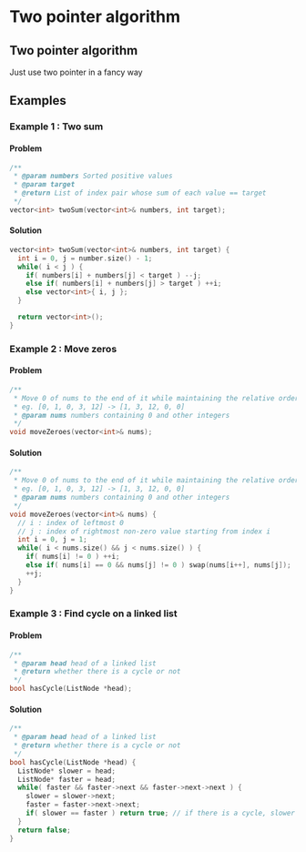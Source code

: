 Two pointer algorithm
=====================


## Two pointer algorithm

Just use two pointer in a fancy way


## Examples

### Example 1 : Two sum

#### Problem
```cpp
/**
 * @param numbers Sorted positive values
 * @param target
 * @return List of index pair whose sum of each value == target
 */
vector<int> twoSum(vector<int>& numbers, int target);
```

#### Solution
```cpp
vector<int> twoSum(vector<int>& numbers, int target) {
  int i = 0, j = number.size() - 1;
  while( i < j ) {
    if( numbers[i] + numbers[j] < target ) --j;
    else if( numbers[i] + numbers[j] > target ) ++i;
    else vector<int>{ i, j };
  }

  return vector<int>();
}
```

### Example 2 : Move zeros

#### Problem
```cpp
/**
 * Move 0 of nums to the end of it while maintaining the relative order by in-place
 * eg. [0, 1, 0, 3, 12] -> [1, 3, 12, 0, 0]
 * @param nums numbers containing 0 and other integers
 */
void moveZeroes(vector<int>& nums);
```

#### Solution
```cpp
/**
 * Move 0 of nums to the end of it while maintaining the relative order by in-place
 * eg. [0, 1, 0, 3, 12] -> [1, 3, 12, 0, 0]
 * @param nums numbers containing 0 and other integers
 */
void moveZeroes(vector<int>& nums) {
  // i : index of leftmost 0
  // j : index of rightmost non-zero value starting from index i
  int i = 0, j = 1;
  while( i < nums.size() && j < nums.size() ) {
    if( nums[i] != 0 ) ++i;
    else if( nums[i] == 0 && nums[j] != 0 ) swap(nums[i++], nums[j]);
    ++j;
  }
}
```

### Example 3 : Find cycle on a linked list

#### Problem
```cpp
/**
 * @param head head of a linked list
 * @return whether there is a cycle or not
 */
bool hasCycle(ListNode *head);
```

#### Solution
```cpp
/**
 * @param head head of a linked list
 * @return whether there is a cycle or not
 */
bool hasCycle(ListNode *head) {
  ListNode* slower = head;
  ListNode* faster = head;
  while( faster && faster->next && faster->next->next ) {
    slower = slower->next;
    faster = faster->next->next;
    if( slower == faster ) return true; // if there is a cycle, slower will follow faster one
  }
  return false;
}
```
